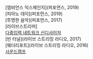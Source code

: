 [엠비언스 익스체인지](퍼포먼스, 2019)<br>
[피아노 데이](퍼포먼스, 2019)<br>
[투명한 음악](퍼포먼스, 2017)<br>
[라이브스트리머]<br>
[다중입력 네트워크 신디사이저](2017)<br>
[빈 터널](라이브 스트리밍 라디오, 2017)<br>
[웨더리포트](라이브 스트리밍 라디오, 2016)<br>
[사운드캠프](2016- )<br>
